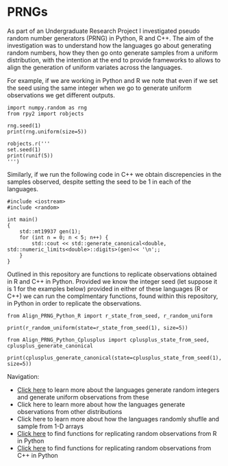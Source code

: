 # PRNGs

As part of an Undergraduate Research Project I investigated pseudo random number generators (PRNG) in Python, R and C++. The aim of the investigation was to understand how the languages go about generating random numbers, how they then go onto generate samples from a uniform distribution, with the intention at the end to provide frameworks to allows to align the generation of uniform variates across the languages. 

For example, if we are working in Python and R we note that even if we set the seed using the same integer when we go to generate uniform observations we get different outputs.

```
import numpy.random as rng
from rpy2 import robjects

rng.seed(1)
print(rng.uniform(size=5))

robjects.r('''
set.seed(1)
print(runif(5))
''')
```

Similarly, if we run the following code in C++ we obtain discrepencies in the samples observed, despite setting the seed to be $1$ in each of the languages.

```
#include <iostream>
#include <random>

int main()
{
	std::mt19937 gen(1);
	for (int n = 0; n < 5; n++) {
		std::cout << std::generate_canonical<double, std::numeric_limits<double>::digits>(gen)<< '\n';;
	}
}
```

Outlined in this repository are functions to replicate observations obtained in R and C++ in Python. Provided we know the integer seed (let suppose it is $1$ for the examples below) provided in either of these languages (R or C++) we can run the complmentary functions, found within this repository, in Python in order to replicate the observations. 
```
from Align_PRNG_Python_R import r_state_from_seed, r_random_uniform

print(r_random_uniform(state=r_state_from_seed(1), size=5))

from Align_PRNG_Python_Cplusplus import cplusplus_state_from_seed, cplusplus_generate_canonical

print(cplusplus_generate_canonical(state=cplusplus_state_from_seed(1), size=5))
```

Navigation:
- [Click here](https://github.com/ThomasWalker1/PRNGs/blob/main/Reports/Randomly%20Sampling%20and%20Shuffling%201-D%20lists%20in%20Python%20and%20R%20Report.pdf) to learn more about the languages generate random integers and generate uniform observations from these
- Click here to learn more about how the languages generate observations from other distributions
- Click here to learn more about how the languages randomly shuflle and sample from 1-D arrays
- [Click here](https://github.com/ThomasWalker1/PRNGs/blob/main/Code/Align_PRNG_Python_R.py) to find functions for replicating random observations from R in Python
- [Click here](https://github.com/ThomasWalker1/PRNGs/blob/main/Code/Align_PRNG_Python_Cplusplus.py) to find functions for replicating random observations from C++ in Python
